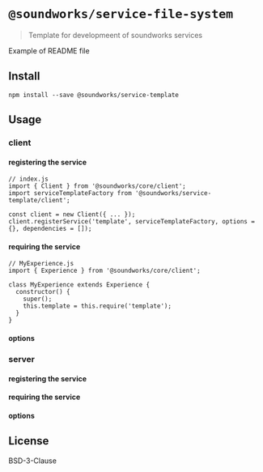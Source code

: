 # `@soundworks/service-file-system`

> Template for developmeent of soundworks services

Example of README file

## Install

```
npm install --save @soundworks/service-template
```

## Usage

### client

#### registering the service

```
// index.js
import { Client } from '@soundworks/core/client';
import serviceTemplateFactory from '@soundworks/service-template/client';

const client = new Client({ ... });
client.registerService('template', serviceTemplateFactory, options = {}, dependencies = []);
```

#### requiring the service 

```
// MyExperience.js
import { Experience } from '@soundworks/core/client';

class MyExperience extends Experience {
  constructor() {
    super();
    this.template = this.require('template');
  }
}
```

#### options

### server

#### registering the service

#### requiring the service 

#### options


## License

BSD-3-Clause

